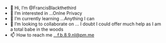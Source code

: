 - 👋 Hi, I’m @FrancisBlackthethird
- 👀 I’m interested in ...Onlne Privacy
- 🌱 I’m currently learning ...Anything I can
- 💞️ I’m looking to collaborate on ... I doubt I could offer much help as I am a total babe in the woods
- 📫 How to reach me ...f.b.8.9.nl@pm.me

<!---
FrancisBlackthethird/FrancisBlackthethird is a ✨ special ✨ repository because its `README.md` (this file) appears on your GitHub profile.
You can click the Preview link to take a look at your changes.
--->
